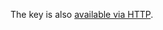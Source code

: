 The key is also [available via HTTP](http://pool.sks-keyservers.net:11371/pks/lookup?op=get&search=0x7F438280EF8D349F).